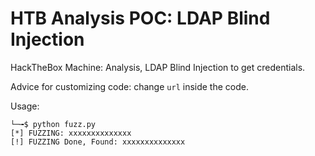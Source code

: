 # HTB Analysis POC: LDAP Blind Injection

HackTheBox Machine: Analysis, LDAP Blind Injection to get credentials.

Advice for customizing code: change `url` inside the code.

Usage:

```console
└─╼$ python fuzz.py
[*] FUZZING: xxxxxxxxxxxxxx
[!] FUZZING Done, Found: xxxxxxxxxxxxxx
```
